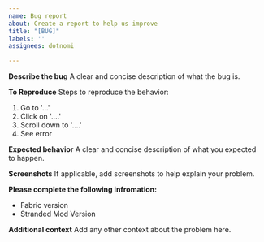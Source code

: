 ```yaml
---
name: Bug report
about: Create a report to help us improve
title: "[BUG]"
labels: ''
assignees: dotnomi

---
```


**Describe the bug**
A clear and concise description of what the bug is.

**To Reproduce**
Steps to reproduce the behavior:
1. Go to '...'
2. Click on '....'
3. Scroll down to '....'
4. See error

**Expected behavior**
A clear and concise description of what you expected to happen.

**Screenshots**
If applicable, add screenshots to help explain your problem.

**Please complete the following infromation:**
 - Fabric version
 - Stranded Mod Version

**Additional context**
Add any other context about the problem here.
